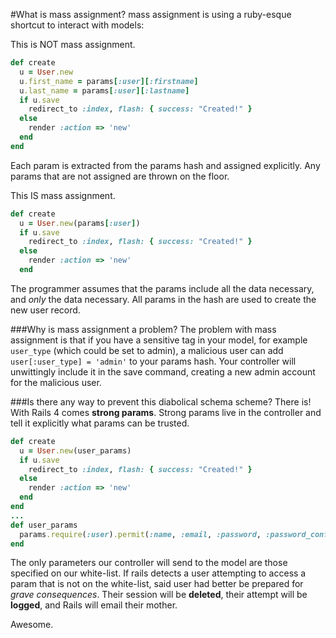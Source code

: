 #What is mass assignment?
mass assignment is using a ruby-esque shortcut to interact with models:

This is NOT mass assignment.
```ruby
def create
  u = User.new
  u.first_name = params[:user][:firstname]
  u.last_name = params[:user][:lastname]
  if u.save
    redirect_to :index, flash: { success: "Created!" }
  else
    render :action => 'new'
  end
end
```
Each param is extracted from the params hash and assigned explicitly. Any params that are not assigned are thrown on the floor.

This IS mass assignment.

```ruby
def create
  u = User.new(params[:user])
  if u.save
    redirect_to :index, flash: { success: "Created!" }
  else
    render :action => 'new'
  end
```
The programmer assumes that the params include all the data necessary, and _only_ the data necessary. All params in the hash are used to create the new user record.

###Why is mass assignment a problem?
The problem with mass assignment is that if you have a sensitive tag in your model, for example `user_type` (which could be set to admin), a malicious user can add `user[:user_type] = 'admin'` to your params hash. Your controller will unwittingly include it in the save command, creating a new admin account for the  malicious user.

###Is there any way to prevent this diabolical schema scheme?
There is! With Rails 4 comes **strong params**.
Strong params live in the controller and tell it explicitly what params can be trusted.
```ruby
def create
  u = User.new(user_params)
  if u.save
    redirect_to :index, flash: { success: "Created!" }
  else
    render :action => 'new'
  end
end
...
def user_params
  params.require(:user).permit(:name, :email, :password, :password_confirmation)
end
```
The only parameters our controller will send to the model are those specified on our white-list. If rails detects a user attempting to access a param that is not on the white-list, said user had better be prepared for _grave consequences_. Their session will be **deleted**, their attempt will be **logged**, and Rails will email their mother.

Awesome.